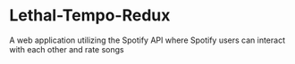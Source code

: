 # Lethal-Tempo-Redux
A web application utilizing the Spotify API where Spotify users can interact with each other and rate songs
